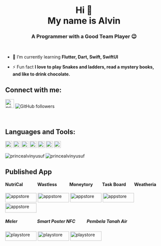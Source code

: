
<h1 align="center">Hi 👋 <br> My name is Alvin </h1> 
<h3 align="center">A Programmer with a Good Team Player 😉</h3>


<br />

- 🌱 I’m currently learning **Flutter, Dart, Swift, SwiftUI**

- ⚡ Fun fact **I love to play Snakes and ladders, read a mystery books, and like to drink chocolate.**

## Connect with me:

<a href="https://www.linkedin.com/in/princealvinyusuf" target="blank"><img src="https://cdn.jsdelivr.net/npm/simple-icons@3.0.1/icons/linkedin.svg" alt="princealvinyusuf" height="28" width="28" /></a> ![GitHub followers](https://img.shields.io/github/followers/princealvinyusuf?logo=GitHub&style=for-the-badge)

<br />

## Languages and Tools:

<p align="left"><img src="https://www.vectorlogo.zone/logos/dartlang/dartlang-icon.svg" alt="dart" width="22" height="22"/> <img src="https://www.vectorlogo.zone/logos/figma/figma-icon.svg" alt="figma" width="22" height="22"/> <img src="https://www.vectorlogo.zone/logos/firebase/firebase-icon.svg" alt="firebase" width="22" height="22"/> <img src="https://www.vectorlogo.zone/logos/flutterio/flutterio-icon.svg" alt="flutter" width="22" height="22"/> <img src="https://www.vectorlogo.zone/logos/git-scm/git-scm-icon.svg" alt="git" width="22" height="22"/> <img src="https://www.vectorlogo.zone/logos/sketchapp/sketchapp-icon.svg" alt="sketch" width="22" height="22"/> <img src="https://www.vectorlogo.zone/logos/swift/swift-icon.svg" alt="swift" width="22" height="22"/></p>

<p><img align="left" src="https://github-readme-stats.vercel.app/api/top-langs/?username=princealvinyusuf&layout=compact&hide=html" alt="princealvinyusuf" /></p>

<p><img align="center" src="https://github-readme-stats.vercel.app/api?username=princealvinyusuf&show_icons=true" alt="princealvinyusuf" /></p>


## Published App

#### NutriCal &nbsp;&nbsp;&nbsp;&nbsp;&nbsp;&nbsp;&nbsp;&nbsp;&nbsp;&nbsp;&nbsp;&nbsp; Wastless &nbsp;&nbsp;&nbsp;&nbsp;&nbsp;&nbsp;&nbsp;&nbsp;&nbsp;&nbsp; Moneytory &nbsp;&nbsp;&nbsp;&nbsp;&nbsp;&nbsp;&nbsp; Task Board &nbsp;&nbsp;&nbsp;&nbsp;&nbsp;&nbsp; Weatheria
<a href="https://apps.apple.com/id/app/nutrical-app/id1535180344" target="blank"><img src="https://iconape.com/wp-content/png_logo_vector/download-on-the-app-store-flat-badge-logo.png" alt="appstore" height="30" width="100" /></a>
<a href="https://apps.apple.com/id/app/wastless/id1536328244" target="blank"><img src="https://iconape.com/wp-content/png_logo_vector/download-on-the-app-store-flat-badge-logo.png" alt="appstore" height="30" width="100" /></a>
<a href="https://apps.apple.com/id/app/moneytory/id1540283714" target="blank"><img src="https://iconape.com/wp-content/png_logo_vector/download-on-the-app-store-flat-badge-logo.png" alt="appstore" height="30" width="100" /></a>
<a href="https://apps.apple.com/id/app/task-board-keep-prioritize/id1540972402" target="blank"><img src="https://iconape.com/wp-content/png_logo_vector/download-on-the-app-store-flat-badge-logo.png" alt="appstore" height="30" width="100" /></a>
<a href="https://apps.apple.com/id/app/weatheria/id1541497897" target="blank"><img src="https://iconape.com/wp-content/png_logo_vector/download-on-the-app-store-flat-badge-logo.png" alt="appstore" height="30" width="100" /></a>

##### Meler &nbsp;&nbsp;&nbsp;&nbsp;&nbsp;&nbsp;&nbsp;&nbsp;&nbsp;&nbsp;&nbsp;&nbsp;&nbsp;&nbsp;&nbsp;&nbsp;&nbsp; Smart Poster NFC &nbsp;&nbsp;&nbsp;&nbsp;&nbsp;&nbsp;&nbsp;&nbsp;&nbsp; Pembela Tanah Air
<a href="https://play.google.com/store/apps/details?id=com.polibatam.meler" target="blank"><img src="https://iconape.com/wp-content/png_logo_vector/get-it-on-google-play-badge-logo.png" alt="playstore" height="30" width="100" /></a> 
<a href="https://play.google.com/store/apps/details?id=com.polibatam.smartposternfc" target="blank"><img src="https://iconape.com/wp-content/png_logo_vector/get-it-on-google-play-badge-logo.png" alt="playstore" height="30" width="100" /></a> 
<a href="https://play.google.com/store/apps/details?id=com.combro.Peta" target="blank"><img src="https://iconape.com/wp-content/png_logo_vector/get-it-on-google-play-badge-logo.png" alt="playstore" height="30" width="100" /></a> 

